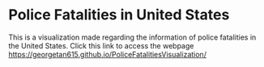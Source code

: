 # Police Fatalities in United States
This is a visualization made regarding the information of police fatalities in the United States.
Click this link to access the webpage https://georgetan615.github.io/PoliceFatalitiesVisualization/
